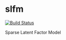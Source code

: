 slfm
===
[![Build Status](https://travis-ci.org/jdanielnd/bfm.png)](https://travis-ci.org/jdanielnd/bfm)

Sparse Latent Factor Model
